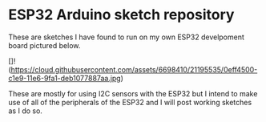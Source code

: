 # ESP32 Arduino sketch repository

These are sketches I have found to run on my own ESP32 develpoment board pictured below.

[]!(https://cloud.githubusercontent.com/assets/6698410/21195535/0eff4500-c1e9-11e6-9fa1-deb1077887aa.jpg)

These are mostly for using I2C sensors with the ESP32 but I intend to make use of all of the peripherals of the ESP32 and I will post working sketches as I do so.
